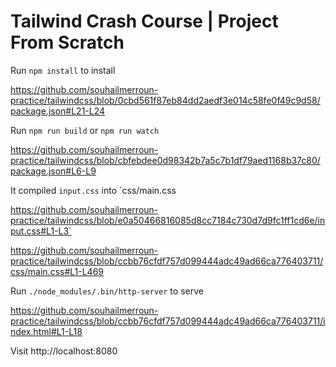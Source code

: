 # Tailwind Crash Course | Project From Scratch

Run `npm install` to install 

https://github.com/souhailmerroun-practice/tailwindcss/blob/0cbd561f87eb84dd2aedf3e014c58fe0f49c9d58/package.json#L21-L24

Run `npm run build` or `npm run watch`

https://github.com/souhailmerroun-practice/tailwindcss/blob/cbfebdee0d98342b7a5c7b1df79aed1168b37c80/package.json#L6-L9

It compiled `input.css` into `css/main.css

https://github.com/souhailmerroun-practice/tailwindcss/blob/e0a50466816085d8cc7184c730d7d9fc1ff1cd6e/input.css#L1-L3` 

https://github.com/souhailmerroun-practice/tailwindcss/blob/ccbb76cfdf757d099444adc49ad66ca776403711/css/main.css#L1-L469

Run `./node_modules/.bin/http-server` to serve 

https://github.com/souhailmerroun-practice/tailwindcss/blob/ccbb76cfdf757d099444adc49ad66ca776403711/index.html#L1-L18

Visit http://localhost:8080